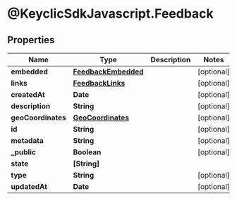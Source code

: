 # @KeyclicSdkJavascript.Feedback

## Properties
Name | Type | Description | Notes
------------ | ------------- | ------------- | -------------
**embedded** | [**FeedbackEmbedded**](FeedbackEmbedded.md) |  | [optional] 
**links** | [**FeedbackLinks**](FeedbackLinks.md) |  | [optional] 
**createdAt** | **Date** |  | [optional] 
**description** | **String** |  | [optional] 
**geoCoordinates** | [**GeoCoordinates**](GeoCoordinates.md) |  | [optional] 
**id** | **String** |  | [optional] 
**metadata** | **String** |  | [optional] 
**_public** | **Boolean** |  | [optional] 
**state** | **[String]** |  | 
**type** | **String** |  | [optional] 
**updatedAt** | **Date** |  | [optional] 


